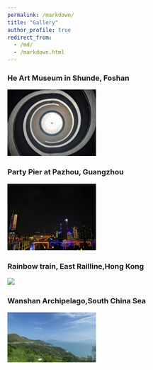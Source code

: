 ```yaml
---
permalink: /markdown/
title: "Gallery"
author_profile: true
redirect_from: 
  - /md/
  - /markdown.html
---
```

### **He Art Museum in Shunde, Foshan**
<img src="../images/he.jpg" width="200">      

### **Party Pier at Pazhou, Guangzhou**
<img src="../images/barjpg.jpg" width="200">

### **Rainbow train, East Railline,Hong Kong**
<img src="../images/train.jpg" width="200">

### **Wanshan Archipelago,South China Sea**
<img src="../images/dongao.jpg" width="200">
